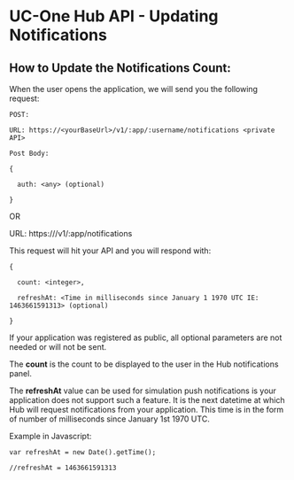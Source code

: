 # UC-One Hub API - Updating Notifications

## How to Update the Notifications Count:

When the user opens the application, we will send you the following request:

```
POST:

URL: https://<yourBaseUrl>/v1/:app/:username/notifications <private API>

Post Body:

{

  auth: <any> (optional)

}
```

OR

URL: https://<baseUrl>/v1/:app/notifications <public API>

This request will hit your API and you will respond with:

```
{

  count: <integer>,

  refreshAt: <Time in milliseconds since January 1 1970 UTC IE: 1463661591313> (optional)

}
```

If your application was registered as public, all optional parameters are not needed or will not be sent.

The **count** is the count to be displayed to the user in the Hub notifications panel.

The **refreshAt** value can be used for simulation push notifications is your application does not support such a feature. It is the next datetime at which Hub will request notifications from your application. This time is in the form of number of milliseconds since January 1st 1970 UTC.

Example in Javascript:

```
var refreshAt = new Date().getTime();

//refreshAt = 1463661591313
```
